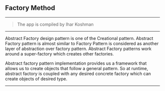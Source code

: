 ## Factory Method
-------------------
> The app is compiled by Ihar Koshman
***

Abstract Factory design pattern is one of the Creational pattern. Abstract Factory pattern is almost similar to Factory 
    Pattern is considered as another layer of abstraction over factory pattern. Abstract Factory patterns work around a 
    super-factory which creates other factories.

Abstract factory pattern implementation provides us a framework that allows us to create objects that follow a general 
    pattern. So at runtime, abstract factory is coupled with any desired concrete factory which can create objects of 
    desired type.

***